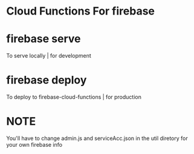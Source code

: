 # Cloud Functions For firebase

# firebase serve

To serve locally | for development

# firebase deploy

To deploy to firebase-cloud-functions | for production

# NOTE

You'll have to change admin.js and serviceAcc.json in the util diretory for your own firebase info
